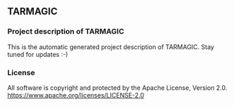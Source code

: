 ## TARMAGIC
### Project description of TARMAGIC
This is the automatic generated project description of TARMAGIC. Stay tuned for updates :-)
### License
All software is copyright and protected by the Apache License, Version 2.0.
https://www.apache.org/licenses/LICENSE-2.0